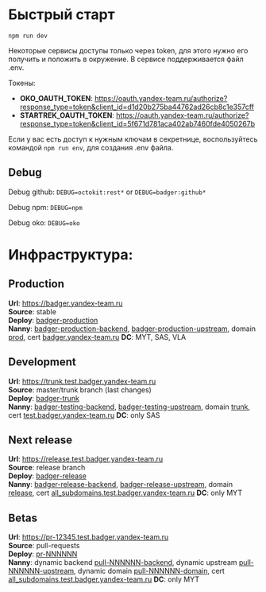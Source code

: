 # Быстрый старт

```
npm run dev
```

Некоторые сервисы доступы только через token, для этого нужно его получить и положить в окружение. В сервисе поддерживается файл .env.

Токены:
- **OKO_OAUTH_TOKEN**: https://oauth.yandex-team.ru/authorize?response_type=token&client_id=d1d20b275ba44762ad26cb8c1e357cff
- **STARTREK_OAUTH_TOKEN**: https://oauth.yandex-team.ru/authorize?response_type=token&client_id=5f671d781aca402ab7460fde4050267b

Если у вас есть доступ к нужным ключам в секретнице, воспользуйтесь командой `npm run env`, для создания .env файла. 

## Debug

Debug github: ```DEBUG=octokit:rest*``` or ```DEBUG=badger:github*```

Debug npm: ```DEBUG=npm```

Debug oko: ```DEBUG=oko```

# Инфраструктура:

## Production

**Url**: https://badger.yandex-team.ru<br />
**Source**: stable<br />
**Deploy**: [badger-production](https://deploy.yandex-team.ru/stages/badger-production)<br />
**Nanny**:
  [badger-production-backend](https://nanny.yandex-team.ru/ui/#/awacs/namespaces/list/badger.yandex-team.ru/backends/list/deploy-badger-production/),
  [badger-production-upstream](https://nanny.yandex-team.ru/ui/#/awacs/namespaces/list/badger.yandex-team.ru/upstreams/list/badger-production-upstream/),
  domain [prod](https://nanny.yandex-team.ru/ui/#/awacs/namespaces/list/badger.yandex-team.ru/domains/list/prod/show/),
  cert [badger.yandex-team.ru](https://nanny.yandex-team.ru/ui/#/awacs/namespaces/list/badger.yandex-team.ru/certs/list/badger.yandex-team.ru/)
**DC**: MYT, SAS, VLA

## Development

**Url**: https://trunk.test.badger.yandex-team.ru<br />
**Source**: master/trunk branch (last changes)<br />
**Deploy**: [badger-trunk](https://deploy.yandex-team.ru/stages/badger-trunk)<br />
**Nanny**:
  [badger-testing-backend](https://nanny.yandex-team.ru/ui/#/awacs/namespaces/list/badger.yandex-team.ru/backends/list/deploy-badger-testing/),
  [badger-testing-upstream](https://nanny.yandex-team.ru/ui/#/awacs/namespaces/list/badger.yandex-team.ru/upstreams/list/badger-testing-upstream/),
  domain [trunk](https://nanny.yandex-team.ru/ui/#/awacs/namespaces/list/badger.yandex-team.ru/domains/list/trunk/show/),
  cert [test.badger.yandex-team.ru](https://nanny.yandex-team.ru/ui/#/awacs/namespaces/list/badger.yandex-team.ru/certs/list/test.badger.yandex-team.ru/)
**DC**: only SAS

## Next release

**Url**: https://release.test.badger.yandex-team.ru<br />
**Source**: release branch<br />
**Deploy**: [badger-release](https://deploy.yandex-team.ru/stages/badger-release)<br />
**Nanny**:
  [badger-release-backend](https://nanny.yandex-team.ru/ui/#/awacs/namespaces/list/badger.yandex-team.ru/backends/list/deploy-badger-release/),
  [badger-release-upstream](https://nanny.yandex-team.ru/ui/#/awacs/namespaces/list/badger.yandex-team.ru/upstreams/list/badger-release-upstream/),
  domain [release](https://nanny.yandex-team.ru/ui/#/awacs/namespaces/list/badger.yandex-team.ru/domains/list/release/show/),
  cert [all_subdomains.test.badger.yandex-team.ru](https://nanny.yandex-team.ru/ui/#/awacs/namespaces/list/badger.yandex-team.ru/certs/list/all_subdomains.test.badger.yandex-team.ru/)
**DC**: only MYT

## Betas

**Url**: https://pr-12345.test.badger.yandex-team.ru<br />
**Source**: pull-requests<br />
**Deploy**: [pr-NNNNNN](https://deploy.yandex-team.ru/projects/badger)<br />
**Nanny**:
  dynamic backend [pull-NNNNNN-backend](https://nanny.yandex-team.ru/ui/#/awacs/namespaces/list/badger.yandex-team.ru/backends/list/),
  dynamic upstream [pull-NNNNNN-upstream](https://nanny.yandex-team.ru/ui/#/awacs/namespaces/list/badger.yandex-team.ru/upstreams/list/),
  dynamic domain [pull-NNNNNN-domain](https://nanny.yandex-team.ru/ui/#/awacs/namespaces/list/badger.yandex-team.ru/show/),
  cert [all_subdomains.test.badger.yandex-team.ru](https://nanny.yandex-team.ru/ui/#/awacs/namespaces/list/badger.yandex-team.ru/certs/list/all_subdomains.test.badger.yandex-team.ru/)
**DC**: only MYT
